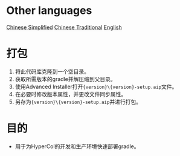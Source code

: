 # Other languages
[Chinese Simplified](readme.zh_cn.md)
[Chinese Traditional](readme.zh_tw.md)
[English](readme.md)

# 打包
1. 将此代码库克隆到一个空目录。
2. 获取所需版本的gradle并解压缩到父目录。
3. 使用Advanced Installer打开`{version}\{version}-setup.aip`文件。
4. 在必要时修改版本属性，并更改文件同步属性。
5. 另存为`{version}\{version}-setup.aip`并进行打包。

# 目的
- 用于为HyperCol的开发和生产环境快速部署gradle。